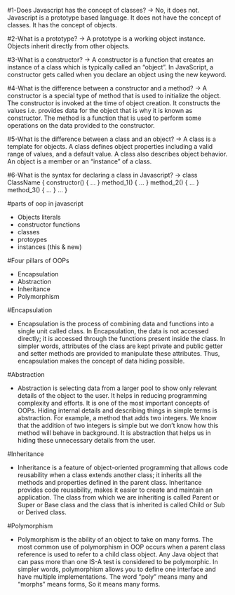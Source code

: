 #1-Does Javascript has the concept of classes?
-> No, it does not. Javascript is a prototype based language. It does not have the concept of classes. It has the concept of objects.

#2-What is a prototype?
-> A prototype is a working object instance. Objects inherit directly from other objects.

#3-What is a constructor?
-> A constructor is a function that creates an instance of a class which is typically called an “object”. In JavaScript, a constructor gets called when you declare an object using the new keyword.

#4-What is the difference between a constructor and a method?
-> A constructor is a special type of method that is used to initialize the object. The constructor is invoked at the time of object creation. It constructs the values i.e. provides data for the object that is why it is known as constructor. The method is a function that is used to perform some operations on the data provided to the constructor.

#5-What is the difference between a class and an object?
-> A class is a template for objects. A class defines object properties including a valid range of values, and a default value. A class also describes object behavior. An object is a member or an “instance” of a class.


<!-- Syntax for declaring classes in Javascript -->
#6-What is the syntax for declaring a class in Javascript?
-> class ClassName {
    constructor() { ... }
    method_1() { ... }
    method_2() { ... }
    method_3() { ... }
    ...
}

#parts of oop in javascript
- Objects literals
- constructor functions
- classes
- protoypes
- instances (this & new)

#Four pillars of OOPs
- Encapsulation
- Abstraction
- Inheritance
- Polymorphism

#Encapsulation
- Encapsulation is the process of combining data and functions into a single unit called class. In Encapsulation, the data is not accessed directly; it is accessed through the functions present inside the class. In simpler words, attributes of the class are kept private and public getter and setter methods are provided to manipulate these attributes. Thus, encapsulation makes the concept of data hiding possible.

#Abstraction
- Abstraction is selecting data from a larger pool to show only relevant details of the object to the user. It helps in reducing programming complexity and efforts. It is one of the most important concepts of OOPs. Hiding internal details and describing things in simple terms is abstraction. For example, a method that adds two integers. We know that the addition of two integers is simple but we don’t know how this method will behave in background. It is abstraction that helps us in hiding these unnecessary details from the user.

#Inheritance
- Inheritance is a feature of object-oriented programming that allows code reusability when a class extends another class; it inherits all the methods and properties defined in the parent class. Inheritance provides code reusability, makes it easier to create and maintain an application. The class from which we are inheriting is called Parent or Super or Base class and the class that is inherited is called Child or Sub or Derived class.

#Polymorphism
- Polymorphism is the ability of an object to take on many forms. The most common use of polymorphism in OOP occurs when a parent class reference is used to refer to a child class object. Any Java object that can pass more than one IS-A test is considered to be polymorphic. In simpler words, polymorphism allows you to define one interface and have multiple implementations. The word “poly” means many and “morphs” means forms, So it means many forms.



